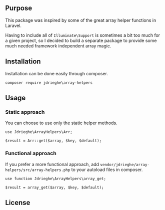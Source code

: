 ## Purpose

This package was inspired by some of the great array helper functions in Laravel.

Having to include all of `Illuminate\Support` is sometimes a bit too much for a given project, so I decided to build
a separate package to provide some much needed framework independent array magic.

## Installation

Installation can be done easily through composer.

```
composer require jdrieghe\array-helpers
```

## Usage

### Static approach

You can choose to use only the static helper methods.

```
use Jdrieghe\ArrayHelpers\Arr;

$result = Arr::get($array, $key, $default);
```

### Functional approach

If you prefer a more functional approach, add `vendor/jdrieghe/array-helpers/src/array-helpers.php` to your 
autoload files in composer.

```
use function Jdrieghe\ArrayHelpers\array_get;

$result = array_get($array, $key, $default);
```

## License



